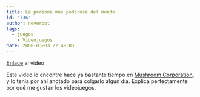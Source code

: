 ```yaml
---
title: La persona más poderosa del mundo
id: '736'
author: neverbot
tags:
  - juegos
    - Videojuegos
date: 2008-03-03 22:49:03
---
```


[Enlace](http://www.youtube.com/watch?v=IUbyMxSfSs4) al video

Este video lo encontré hace ya bastante tiempo en [Mushroom Corporation](http://www.mushroomcorporation.com/?p=83), y lo tenía por ahí anotado para colgarlo algún día. Explica perfectamente por qué me gustan los videojuegos.